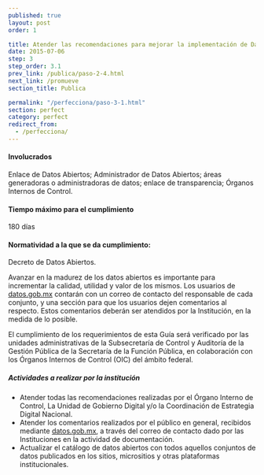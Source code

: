 ```yaml
---
published: true
layout: post
order: 1

title: Atender las recomendaciones para mejorar la implementación de Datos Abiertos
date: 2015-07-06
step: 3
step_order: 3.1
prev_link: /publica/paso-2-4.html
next_link: /promueve
section_title: Publica

permalink: "/perfecciona/paso-3-1.html"
section: perfect
category: perfect
redirect_from:
  - /perfecciona/
---
```


#### Involucrados

Enlace de Datos Abiertos; Administrador de Datos Abiertos; áreas generadoras o administradoras de datos; enlace de transparencia; Órganos Internos de Control.

#### Tiempo máximo para el cumplimiento

180 días

#### Normatividad a la que se da cumplimiento:

Decreto de Datos Abiertos.

Avanzar en la madurez de los datos abiertos es importante para incrementar la calidad, utilidad y valor de los mismos. Los usuarios de <a href="http://datos.gob.mx" target="_blank">datos.gob.mx</a> contarán con un correo de contacto del responsable de cada conjunto, y una sección para que los usuarios dejen comentarios al respecto. Estos comentarios deberán ser atendidos por la Institución, en la medida de lo posible.

El cumplimiento de los requerimientos de esta Guía será verificado por las unidades administrativas de la Subsecretaría de Control y Auditoría de la Gestión Pública de la Secretaría de la Función Pública, en colaboración con los Órganos Internos de Control (OIC) del ámbito federal.

##### Actividades a realizar por la institución
<ul class="highlight-list">
    <li>Atender todas las recomendaciones realizadas por el Órgano Interno de Control, La Unidad de Gobierno Digital y/o la Coordinación de Estrategia  Digital Nacional.</li>
    <li>Atender los comentarios realizados por el público en general, recibidos mediante <a href="http://datos.gob.mx" target="_blank">datos.gob.mx</a>, a través del correo de contacto dado por las Instituciones en la actividad de documentación.</li>
    <li>Actualizar el catálogo de datos abiertos con todos aquellos conjuntos de datos publicados en los sitios, micrositios y otras plataformas institucionales.</li>
</ul>